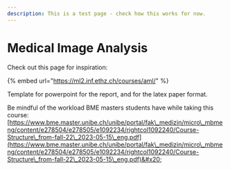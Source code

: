 ```yaml
---
description: This is a test page - check how this works for now.
---
```


# Medical Image Analysis

Check out this page for inspiration:

{% embed url="https://ml2.inf.ethz.ch/courses/aml/" %}

Template for powerpoint for the report, and for the latex paper format.&#x20;

Be mindful of the workload BME masters students have while taking this course: [https://www.bme.master.unibe.ch/unibe/portal/fak\_medizin/micro\_mbmeng/content/e278504/e278505/e1092234/rightcol1092240/Course-Structure\_from-fall-22\_2023-05-15\_eng.pdf](https://www.bme.master.unibe.ch/unibe/portal/fak\_medizin/micro\_mbmeng/content/e278504/e278505/e1092234/rightcol1092240/Course-Structure\_from-fall-22\_2023-05-15\_eng.pdf)&#x20;
